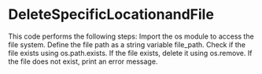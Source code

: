 # DeleteSpecificLocationandFile
This code performs the following steps:  Import the os module to access the file system. Define the file path as a string variable file_path. Check if the file exists using os.path.exists. If the file exists, delete it using os.remove. If the file does not exist, print an error message.
